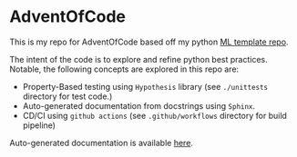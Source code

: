 # AdventOfCode
This is my repo for AdventOfCode based off my python [ML template repo](https://github.com/Philliams/ml_template).

The intent of the code is to explore and refine python best practices. Notable, the following concepts are explored in this repo are:
* Property-Based testing using `Hypothesis` library (see `./unittests` directory for test code.)
* Auto-generated documentation from docstrings using `Sphinx`.
* CD/CI using `github actions` (see `.github/workflows` directory for build pipeline)

Auto-generated documentation is available [here](https://philliams.github.io/AdventOfCode/).